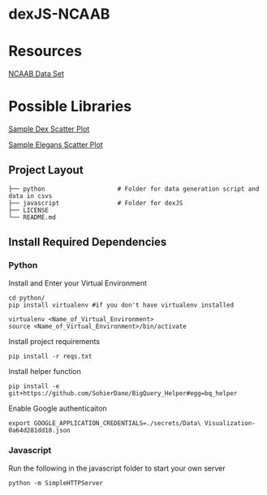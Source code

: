 # dexJS-NCAAB


# Resources 
[NCAAB Data Set](https://www.kaggle.com/ncaa/ncaa-basketball)

# Possible Libraries
[Sample Dex Scatter Plot](https://bl.ocks.org/PatMartin/e0e3a3302f96ce7073eb0dd1df8a4512)

[Sample Elegans Scatter Plot](https://elegans.readthedocs.io/en/latest/supporting_charts.html#scatter)



## Project Layout
    ├── python                    # Folder for data generation script and data in csvs
    ├── javascript                # Folder for dexJS 
    ├── LICENSE              
    └── README.md

## Install Required Dependencies

### Python 
Install and Enter your Virtual Environment
```
cd python/
pip install virtualenv #if you don't have virtualenv installed 

virtualenv <Name_of_Virtual_Environment>
source <Name_of_Virtual_Environment>/bin/activate
```

Install project requirements
```
pip install -r reqs.txt
```

Install helper function
```
pip install -e git+https://github.com/SohierDane/BigQuery_Helper#egg=bq_helper

```

Enable Google authenticaiton
```
export GOOGLE_APPLICATION_CREDENTIALS=./secrets/Data\ Visualization-0a64d281dd18.json
```

### Javascript 
Run the following in the javascript folder to start your own server
```
python -m SimpleHTTPServer
```